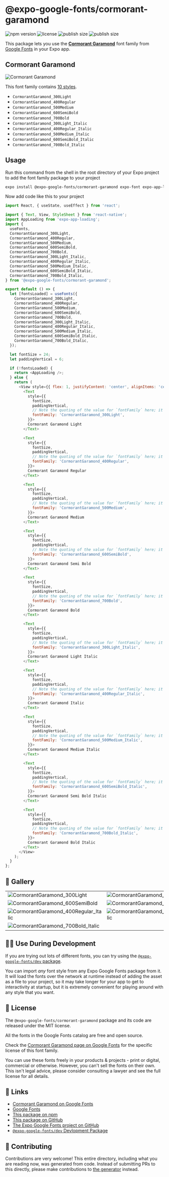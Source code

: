 # @expo-google-fonts/cormorant-garamond

![npm version](https://flat.badgen.net/npm/v/@expo-google-fonts/cormorant-garamond)
![license](https://flat.badgen.net/github/license/expo/google-fonts)
![publish size](https://flat.badgen.net/packagephobia/install/@expo-google-fonts/cormorant-garamond)
![publish size](https://flat.badgen.net/packagephobia/publish/@expo-google-fonts/cormorant-garamond)

This package lets you use the [**Cormorant Garamond**](https://fonts.google.com/specimen/Cormorant+Garamond) font family from [Google Fonts](https://fonts.google.com/) in your Expo app.

## Cormorant Garamond

![Cormorant Garamond](./font-family.png)

This font family contains [10 styles](#-gallery).

- `CormorantGaramond_300Light`
- `CormorantGaramond_400Regular`
- `CormorantGaramond_500Medium`
- `CormorantGaramond_600SemiBold`
- `CormorantGaramond_700Bold`
- `CormorantGaramond_300Light_Italic`
- `CormorantGaramond_400Regular_Italic`
- `CormorantGaramond_500Medium_Italic`
- `CormorantGaramond_600SemiBold_Italic`
- `CormorantGaramond_700Bold_Italic`

## Usage

Run this command from the shell in the root directory of your Expo project to add the font family package to your project
```sh
expo install @expo-google-fonts/cormorant-garamond expo-font expo-app-loading
```

Now add code like this to your project
```js
import React, { useState, useEffect } from 'react';

import { Text, View, StyleSheet } from 'react-native';
import AppLoading from 'expo-app-loading';
import {
  useFonts,
  CormorantGaramond_300Light,
  CormorantGaramond_400Regular,
  CormorantGaramond_500Medium,
  CormorantGaramond_600SemiBold,
  CormorantGaramond_700Bold,
  CormorantGaramond_300Light_Italic,
  CormorantGaramond_400Regular_Italic,
  CormorantGaramond_500Medium_Italic,
  CormorantGaramond_600SemiBold_Italic,
  CormorantGaramond_700Bold_Italic,
} from '@expo-google-fonts/cormorant-garamond';

export default () => {
  let [fontsLoaded] = useFonts({
    CormorantGaramond_300Light,
    CormorantGaramond_400Regular,
    CormorantGaramond_500Medium,
    CormorantGaramond_600SemiBold,
    CormorantGaramond_700Bold,
    CormorantGaramond_300Light_Italic,
    CormorantGaramond_400Regular_Italic,
    CormorantGaramond_500Medium_Italic,
    CormorantGaramond_600SemiBold_Italic,
    CormorantGaramond_700Bold_Italic,
  });

  let fontSize = 24;
  let paddingVertical = 6;

  if (!fontsLoaded) {
    return <AppLoading />;
  } else {
    return (
      <View style={{ flex: 1, justifyContent: 'center', alignItems: 'center' }}>
        <Text
          style={{
            fontSize,
            paddingVertical,
            // Note the quoting of the value for `fontFamily` here; it expects a string!
            fontFamily: 'CormorantGaramond_300Light',
          }}>
          Cormorant Garamond Light
        </Text>

        <Text
          style={{
            fontSize,
            paddingVertical,
            // Note the quoting of the value for `fontFamily` here; it expects a string!
            fontFamily: 'CormorantGaramond_400Regular',
          }}>
          Cormorant Garamond Regular
        </Text>

        <Text
          style={{
            fontSize,
            paddingVertical,
            // Note the quoting of the value for `fontFamily` here; it expects a string!
            fontFamily: 'CormorantGaramond_500Medium',
          }}>
          Cormorant Garamond Medium
        </Text>

        <Text
          style={{
            fontSize,
            paddingVertical,
            // Note the quoting of the value for `fontFamily` here; it expects a string!
            fontFamily: 'CormorantGaramond_600SemiBold',
          }}>
          Cormorant Garamond Semi Bold
        </Text>

        <Text
          style={{
            fontSize,
            paddingVertical,
            // Note the quoting of the value for `fontFamily` here; it expects a string!
            fontFamily: 'CormorantGaramond_700Bold',
          }}>
          Cormorant Garamond Bold
        </Text>

        <Text
          style={{
            fontSize,
            paddingVertical,
            // Note the quoting of the value for `fontFamily` here; it expects a string!
            fontFamily: 'CormorantGaramond_300Light_Italic',
          }}>
          Cormorant Garamond Light Italic
        </Text>

        <Text
          style={{
            fontSize,
            paddingVertical,
            // Note the quoting of the value for `fontFamily` here; it expects a string!
            fontFamily: 'CormorantGaramond_400Regular_Italic',
          }}>
          Cormorant Garamond Italic
        </Text>

        <Text
          style={{
            fontSize,
            paddingVertical,
            // Note the quoting of the value for `fontFamily` here; it expects a string!
            fontFamily: 'CormorantGaramond_500Medium_Italic',
          }}>
          Cormorant Garamond Medium Italic
        </Text>

        <Text
          style={{
            fontSize,
            paddingVertical,
            // Note the quoting of the value for `fontFamily` here; it expects a string!
            fontFamily: 'CormorantGaramond_600SemiBold_Italic',
          }}>
          Cormorant Garamond Semi Bold Italic
        </Text>

        <Text
          style={{
            fontSize,
            paddingVertical,
            // Note the quoting of the value for `fontFamily` here; it expects a string!
            fontFamily: 'CormorantGaramond_700Bold_Italic',
          }}>
          Cormorant Garamond Bold Italic
        </Text>
      </View>
    );
  }
};

```

## 🔡 Gallery


||||
|-|-|-|
|![CormorantGaramond_300Light](./CormorantGaramond_300Light.ttf.png)|![CormorantGaramond_400Regular](./CormorantGaramond_400Regular.ttf.png)|![CormorantGaramond_500Medium](./CormorantGaramond_500Medium.ttf.png)||
|![CormorantGaramond_600SemiBold](./CormorantGaramond_600SemiBold.ttf.png)|![CormorantGaramond_700Bold](./CormorantGaramond_700Bold.ttf.png)|![CormorantGaramond_300Light_Italic](./CormorantGaramond_300Light_Italic.ttf.png)||
|![CormorantGaramond_400Regular_Italic](./CormorantGaramond_400Regular_Italic.ttf.png)|![CormorantGaramond_500Medium_Italic](./CormorantGaramond_500Medium_Italic.ttf.png)|![CormorantGaramond_600SemiBold_Italic](./CormorantGaramond_600SemiBold_Italic.ttf.png)||
|![CormorantGaramond_700Bold_Italic](./CormorantGaramond_700Bold_Italic.ttf.png)||||


## 👩‍💻 Use During Development

If you are trying out lots of different fonts, you can try using the [`@expo-google-fonts/dev` package](https://github.com/expo/google-fonts/tree/master/font-packages/dev#readme).

You can import *any* font style from any Expo Google Fonts package from it. It will load the fonts
over the network at runtime instead of adding the asset as a file to your project, so it may take longer
for your app to get to interactivity at startup, but it is extremely convenient
for playing around with any style that you want.

## 📖 License

The `@expo-google-fonts/cormorant-garamond` package and its code are released under the MIT license.

All the fonts in the Google Fonts catalog are free and open source.

Check the [Cormorant Garamond page on Google Fonts](https://fonts.google.com/specimen/Cormorant+Garamond) for the specific license of this font family.

You can use these fonts freely in your products & projects - print or digital, commercial or otherwise. However, you can't sell the fonts on their own. This isn't legal advice, please consider consulting a lawyer and see the full license for all details.

## 🔗 Links

- [Cormorant Garamond on Google Fonts](https://fonts.google.com/specimen/Cormorant+Garamond)
- [Google Fonts](https://fonts.google.com/)
- [This package on npm](https://www.npmjs.com/package/@expo-google-fonts/cormorant-garamond)
- [This package on GitHub](https://github.com/expo/google-fonts/tree/master/font-packages/cormorant-garamond)
- [The Expo Google Fonts project on GitHub](https://github.com/expo/google-fonts)
- [`@expo-google-fonts/dev` Devlopment Package](https://github.com/expo/google-fonts/tree/master/font-packages/dev)

## 🤝 Contributing

Contributions are very welcome! This entire directory, including what you are reading now, was generated from code. Instead of submitting PRs to this directly, please make contributions to [the generator](https://github.com/expo/google-fonts/tree/master/packages/generator) instead.
